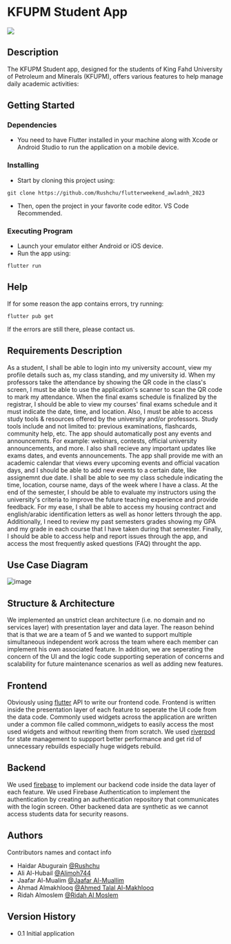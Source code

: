 # KFUPM Student App


<img src="https://cdn6.aptoide.com/imgs/a/4/b/a4b374fa696f63838c2ade2b1fe74368_icon.png"/>

## Description

The KFUPM Student app, designed for the students of King Fahd University of Petroleum and Minerals (KFUPM), offers various features to help manage daily academic activities:


## Getting Started

### Dependencies

* You need to have Flutter installed in your machine along with Xcode or Android Studio to run the application on a mobile device.


### Installing

* Start by cloning this project using:
```
git clone https://github.com/Rushchu/flutterweekend_awladnh_2023
```
* Then, open the project in your favorite code editor. VS Code Recommended.

### Executing Program

* Launch your emulator either Android or iOS device.
* Run the app using:
```
flutter run
```

## Help

If for some reason the app contains errors, try running: 
```
flutter pub get
```
If the errors are still there, please contact us.

## Requirements Description

As a student, I shall be able to login into my university account, view my profile details such as, my class standing, and my university id. When my professors take the attendance by showing the QR code in the class's screen, I must be able to use the application's scanner to scan the QR code to mark my attendance. When the final exams schedule is finalized by the registrar, I should be able to view my courses' final exams schedule and it must indicate the date, time, and location. Also, I must be able to access study tools & resources offered by the university and/or professors. Study tools include and not limited to: previous examinations, flashcards, community help, etc. The app should automatically post any events and announcemnts. For example: webinars, contests, official university announcements, and more. I also shall recieve any important updates like exams dates, and events announcements. The app shall provide me with an academic calendar that views every upcoming events and official vacation days, and I should be able to add new events to a certain date, like assignemnt due date. I shall be able to see my class schedule indicating the time, location, course name, days of the week where I have a class. At the end of the semester, I should be able to evaluate my instructors using the university's criteria to improve the future teaching experience and provide feedback. For my ease, I shall be able to access my housing contract and english/arabic identification letters as well as honor letters through the app. Additionally, I need to review my past semesters grades showing my GPA and my grade in each course that I have taken during that semester. Finally, I should be able to access help and report issues through the app, and access the most frequently asked questions (FAQ) throught the app.

## Use Case Diagram

![image](https://github.com/Rushchu/flutterweekend_awladnh_2023/assets/72689865/9788e193-30ac-4500-afa6-6c6eaf3aa488)

## Structure & Architecture

We implemented an unstrict clean architecture (i.e. no domain and no services layer) with presentation layer and data layer. The reason behind that is that we are a team of 5 and we wanted to support multiple simultaneous independent work across the team where each member can implement his own associated feature. In addition, we are seperating the concern of the UI and the logic code supporting seperation of concerns and scalability for future maintenance scenarios as well as adding new features.

## Frontend

Obviously using [flutter](https://github.com/flutter/flutter) API to write our frontend code. Frontend is written inside the presentation layer of each feature to seperate the UI code from the data code. Commonly used widgets across the application are written under a common file called commonn_widgets to easily access the most used widgets and without rewriting them from scratch. We used [riverpod](https://github.com/rrousselGit/riverpod) for state management to suppport better performance and get rid of unnecessary rebuilds especially huge widgets rebuild.

## Backend

We used [firebase](https://firebase.google.com/) to implement our backend code inside the data layer of each feature. We used Firebase Authentication to implement the authentication by creating an authentication repository that communicates with the login screen. Other backened data are synthetic as we cannot access students data for security reasons. 

## Authors

Contributors names and contact info

* Haidar Abugurain [@Rushchu](https://github.com/Rushchu)
* Ali Al-Hubail [@Alimoh744](https://github.com/Alimoh744)
* Jaafar Al-Mualim [@Jaafar Al-Muallim](https://github.com/JaafarAlMuallim)
* Ahmad Almakhlooq [@Ahmed Talal Al-Makhlooq](https://github.com/Ahmed-T-A)
* Ridah Almoslem [@Ridah Al Moslem](https://github.com/Ridah-AlMoslem)

## Version History

* 0.1
Initial application



